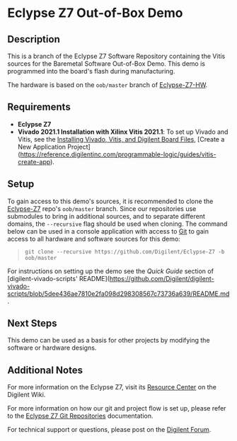 # Eclypse Z7 Out-of-Box Demo 

## Description

This is a branch of the Eclypse Z7 Software Repository containing the Vitis sources for the Baremetal Software Out-of-Box Demo. This demo is programmed into the board's flash during manufacturing.

The hardware is based on the `oob/master` branch of [Eclypse-Z7-HW](https://github.com/Digilent/Eclypse-Z7-HW).

## Requirements

* **Eclypse Z7**
* **Vivado 2021.1 Installation with Xilinx Vitis 2021.1**: To set up Vivado and Vitis, see the [Installing Vivado, Vitis, and Digilent Board Files](https://reference.digilentinc.com/vivado/installing-vivado/start), [Create a New Application Project] (https://reference.digilentinc.com/programmable-logic/guides/vitis-create-app).

## Setup

To gain access to this demo's sources, it is recommended to clone the [Eclypse-Z7](https://github.com/Digilent/Eclypse-Z7) repo's `oob/master` branch. Since our repositories use submodules to bring in additional sources, and to separate different domains, the `--recursive` flag should be used when cloning. The command below can be used in a console application with access to [Git](https://git-scm.com/) to gain access to all hardware and software sources for this demo:

> `git clone --recursive https://github.com/Digilent/Eclypse-Z7 -b oob/master`

For instructions on setting up the demo see the *Quick Guide* section of [digilent-vivado-scripts' README](https://github.com/Digilent/digilent-vivado-scripts/blob/5dee436ae7810e2fa098d298308567c73736a639/README.md.

## Next Steps

This demo can be used as a basis for other projects by modifying the software or hardware designs.

## Additional Notes

For more information on the Eclypse Z7, visit its [Resource Center](https://reference.digilentinc.com/reference/programmable-logic/eclypse-z7/start) on the Digilent Wiki.

For more information on how our git and project flow is set up, please refer to the [Eclypse Z7 Git Repositories](https://reference.digilentinc.com/reference/programmable-logic/eclypse-z7/git) documentation.

For technical support or questions, please post on the [Digilent Forum](forum.digilentinc.com).